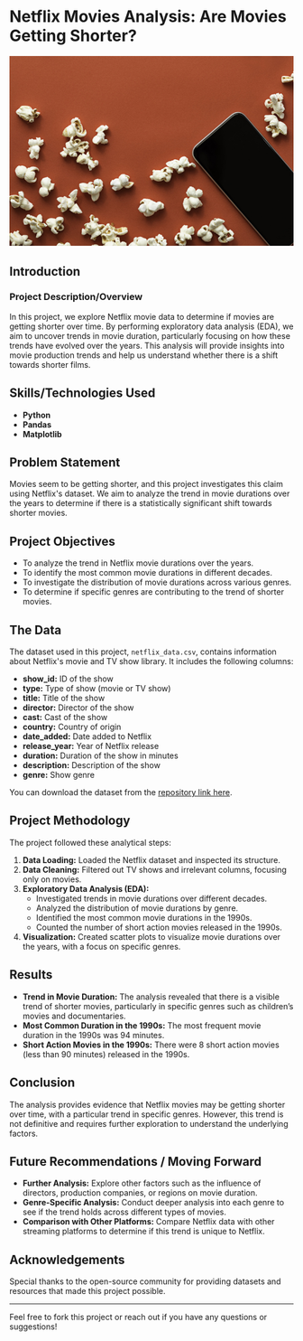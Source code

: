 # Netflix Movies Analysis: Are Movies Getting Shorter?

![](https://github.com/yanny-alt/Are-Netflix-Movies-Getting-Shorter/blob/main/images/redpopcorn.jpg) <!-- Replace with your image link -->

## Introduction

### Project Description/Overview
In this project, we explore Netflix movie data to determine if movies are getting shorter over time. By performing exploratory data analysis (EDA), we aim to uncover trends in movie duration, particularly focusing on how these trends have evolved over the years. This analysis will provide insights into movie production trends and help us understand whether there is a shift towards shorter films.

## Skills/Technologies Used

- **Python**
- **Pandas**
- **Matplotlib**

## Problem Statement

Movies seem to be getting shorter, and this project investigates this claim using Netflix's dataset. We aim to analyze the trend in movie durations over the years to determine if there is a statistically significant shift towards shorter movies.

## Project Objectives

- To analyze the trend in Netflix movie durations over the years.
- To identify the most common movie durations in different decades.
- To investigate the distribution of movie durations across various genres.
- To determine if specific genres are contributing to the trend of shorter movies.

## The Data

The dataset used in this project, `netflix_data.csv`, contains information about Netflix's movie and TV show library. It includes the following columns:

- **show_id:** ID of the show
- **type:** Type of show (movie or TV show)
- **title:** Title of the show
- **director:** Director of the show
- **cast:** Cast of the show
- **country:** Country of origin
- **date_added:** Date added to Netflix
- **release_year:** Year of Netflix release
- **duration:** Duration of the show in minutes
- **description:** Description of the show
- **genre:** Show genre

You can download the dataset from the [repository link here](your_data_link_here).

## Project Methodology

The project followed these analytical steps:

1. **Data Loading:** Loaded the Netflix dataset and inspected its structure.
2. **Data Cleaning:** Filtered out TV shows and irrelevant columns, focusing only on movies.
3. **Exploratory Data Analysis (EDA):** 
   - Investigated trends in movie durations over different decades.
   - Analyzed the distribution of movie durations by genre.
   - Identified the most common movie durations in the 1990s.
   - Counted the number of short action movies released in the 1990s.
4. **Visualization:** Created scatter plots to visualize movie durations over the years, with a focus on specific genres.

## Results

- **Trend in Movie Duration:** The analysis revealed that there is a visible trend of shorter movies, particularly in specific genres such as children’s movies and documentaries.
- **Most Common Duration in the 1990s:** The most frequent movie duration in the 1990s was 94 minutes.
- **Short Action Movies in the 1990s:** There were 8 short action movies (less than 90 minutes) released in the 1990s.

## Conclusion

The analysis provides evidence that Netflix movies may be getting shorter over time, with a particular trend in specific genres. However, this trend is not definitive and requires further exploration to understand the underlying factors.

## Future Recommendations / Moving Forward

- **Further Analysis:** Explore other factors such as the influence of directors, production companies, or regions on movie duration.
- **Genre-Specific Analysis:** Conduct deeper analysis into each genre to see if the trend holds across different types of movies.
- **Comparison with Other Platforms:** Compare Netflix data with other streaming platforms to determine if this trend is unique to Netflix.

## Acknowledgements

Special thanks to the open-source community for providing datasets and resources that made this project possible.

---

Feel free to fork this project or reach out if you have any questions or suggestions!

